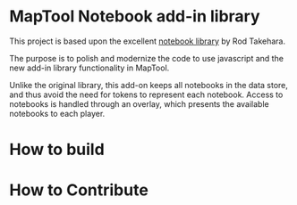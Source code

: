 # MapTool Notebook add-in library

This project is based upon the excellent [notebook library](https://github.com/rtakehara/5e-Framework/tree/master/Resources) by Rod Takehara.

The purpose is to polish and modernize the code to use javascript and the new add-in library functionality in MapTool. 

Unlike the original library, this add-on keeps all notebooks in the data store, and thus avoid the need for tokens to represent each notebook. 
Access to notebooks is handled through an overlay, which presents the available notebooks to each player. 

# How to build

# How to Contribute
